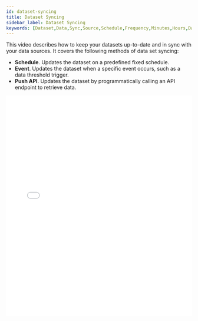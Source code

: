 ```yaml
---
id: dataset-syncing
title: Dataset Syncing
sidebar_label: Dataset Syncing
keywords: [Dataset,Data,Sync,Source,Schedule,Frequency,Minutes,Hours,Daily,Weekly,Monthly,Event,Trigger,Update,Append,Insert,Reload,Load,Incremental,Time,Zone,Column,Row,Record,Push,Post,Batch,API,S3,Router,Timestamp,Unique,Identifier,Automation,Flow]
---
```


This video describes how to keep your datasets up-to-date and in sync with your data sources. It covers the following methods of data set syncing:
* **Schedule**. Updates the dataset on a predefined fixed schedule. 
* **Event**. Updates the dataset when a specific event occurs, such as a data threshold trigger.
* **Push API**. Updates the dataset by programmatically calling an API endpoint to retrieve data. 


<iframe src="//fast.wistia.net/embed/iframe/1dx3b0r8az?videoFoam=true"
allowtransparency="true" frameBorder="0" scrolling="no" className="wistia_embed"
name="wistia_embed" allowFullScreen  width="100%" height="600"></iframe>
<script src="//fast.wistia.net/assets/external/iframe-api-v1.js"></script>
<br/>